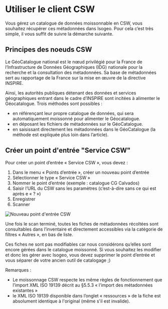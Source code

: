 # Utiliser le client CSW

Vous gérez un catalogue de données moissonnable en CSW, vous souhaitez récupérer ces métadonnées dans Isogeo. Pour cela c’est très simple, il vous suffit de suivre la démarche suivante.

## Principes des noeuds CSW

Le GéoCatalogue national est le nœud privilégié pour la France de l’Infrastructure de Données Géographiques (IDG) nationale pour la recherche et la consultation des métadonnées. Sa base de métadonnées sert au rapportage de la France sur la mise en œuvre de la directive INSPIRE.

Ainsi, les autorités publiques détenant des données et services géographiques entrant dans le cadre d’INSPIRE sont incitées à alimenter le Géocatalogue. Trois méthodes sont possibles :

* en référençant leur propre catalogue de données, qui sera automatiquement moissonné pour alimenter le Géocatalogue.
* en déposant les fichiers de métadonnées sur le GéoCatalogue.
* en saisissant directement les métadonnées dans le GéoCatalogue (la méthode est expliquée plus loin dans l’article).

## Créer un point d'entrée "Service CSW"

Pour créer un point d’entrée « Service CSW », vous devez :

1.  Dans le menu « Points d’entrée », créer un nouveau point d’entrée
2.  Sélectionner le type « Service CSW »
3.  Nommer le point d’entrée (exemple : catalogue CG Calvados)
4.  Saisir l’URL du CSW sans les paramètres (c’est-à-dire sans ce qui est après e « ? »)
5.  Enregistrer
6.  Scanner

![Nouveau point d'entrée CSW](../images/user_profile_coordinates.png "Moissonner un serveur CSW")

Une fois le scan terminé, toutes les fiches de métadonnées récoltées sont consultables dans l’inventaire et directement accessibles via la catégorie de filtres « Autres », en bas de liste.

Ces fiches ne sont pas modifiables car nous considérons qu’elles sont encore gérées dans le catalogue moissonné. Si vous souhaitez les modifier et donc les gérer avec Isogeo, vous devez supprimer le point d’entrée et vous séparer de votre ancien outil de catalogage ;)

Remarques :

* Le moissonnage CSW respecte les même règles de fonctionnement que l’import XML ISO 19139 décrit au §5.5.3 « l’import des métadonnées existantes »
* le XML ISO 19139 disponible dans l’onglet « ressources » de la fiche est absolument identique à l'original (même s'il est invalide).

